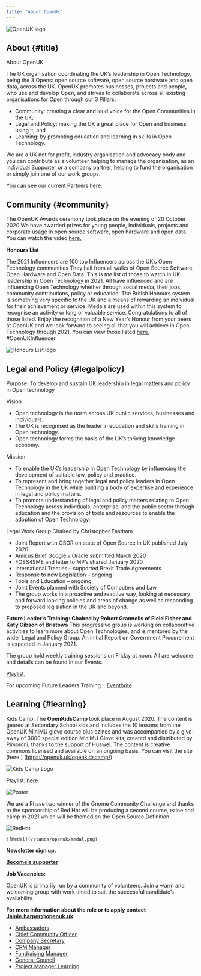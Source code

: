 ```yaml
---
title: "About OpenUK"
---
```


![OpenUK logo](/stands/openuk/logo.png)


## About {#title}

About OpenUK


The UK organisation coordinating the UK’s leadership in Open Technology, being the 3 Opens: open source software, open source hardware and open data, across the UK. OpenUK promotes businesses, projects and people, who use and develop Open, and strives to collaborate across all existing organisations for Open through our 3 Pillars:
* Community: creating a clear and loud voice for the Open Communities in the UK;
* Legal and Policy: making the UK a great place for Open and business using it; and
* Learning: by promoting education and learning in skills in Open Technology.

We are a UK not for profit, industry organisation and advocacy body and you can contribute as a volunteer helping to manage the organisation, as an individual Supporter or a company partner, helping to fund the organisation or simply join one of our work groups.

You can see our current Partners [here.](https://openuk.uk/participants/partners/) 


## Community {#community}

The OpenUK Awards ceremony took place on the evening of 20 October 2020.We have awarded prizes for young people, individuals, projects and corporate usage in open source software, open hardware and open data. You can watch the video [here.](https://youtu.be/RoauxllhIzk)


**Honours List**

The 2021 Influencers are 100 top Influencers across the UK’s Open Technology communities
They hail from all walks of Open Source Software, Open Hardware and Open Data. This is *the* list of those to watch in UK leadership in Open Technology in 2021. All have influenced and are influencing Open Technology whether through social media, their jobs, community contributions, policy or education.
The British Honours system is something very specific to the UK and a means of rewarding an individual for their achievement or service. Medals are used within this system to recognise an activity or  long or valuable service.
Congratulations to all of those listed. Enjoy the recognition of  a New Year’s Honour from your peers at OpenUK and we look forward to seeing all that you will achieve in Open Technology through 2021. You can view those listed [here.](https://openuk.uk/2021honourslist/)
#OpenUKInfluencer

![Honours List logo](/stands/openuk/934E5B8C-6C69-4039-95B4-9E1E709CB512.png) 

## Legal and Policy {#legalpolicy}

Purpose: To develop and sustain UK leadership in legal matters and policy in Open technology

Vision
* Open technology is the norm across UK public services, businesses and individuals.
* The UK is recognised as the leader in education and skills training in Open technology.
* Open technology forms the basis of the UK’s thriving knowledge economy.

Mission
* To enable the UK’s leadership in Open Technology by influencing the development of suitable law, policy and practice.
* To represent and bring together legal and policy leaders in Open Technology in the UK while building a body of expertise and experience in legal and policy matters.
* To promote understanding of legal and policy matters relating to Open Technology across individuals, enterprise, and the public sector through education and the provision of tools and resources to enable the adoption of Open Technology.

Legal Work Group Chaired by Christopher Eastham
* Joint Report with OSOR on state of Open Source in UK published July 2020
* Amicus Brief Google v Oracle submitted March 2020
* FOSS4SME and letter to MP’s shared January 2020
* International Treaties – supported Brexit Trade Agreements
* Response to new Legislation – ongoing
* Tools and Education – ongoing
* Joint Events planned with Society of Computers and Law
* The group works in a proactive and reactive way, looking at necessary and forward looking policies and areas of change as well as responding to proposed legislation in the UK and beyond.

**Future Leader’s Training:**
**Chaired by Robert Grannells of Field Fisher and Katy Gibson of Bristows**
This progressive group is working on collaborative activities to learn more about Open Technologies, and is mentored by the wider Legal and Policy Group. An initial Report on Government Procurement is expected in January 2021.

The group hold weekly training sessions on Friday at noon. All are welcome and details can be found in our Events.

[Playlist.](https://youtube.com/playlist?list=PL0U2cL1JGPZdbpNJPI7Np09PGl6UCe4am)

For upcoming Future Leaders Training...
[Eventbrite](https://www.eventbrite.co.uk/o/openuk-29062794383)

## Learning {#learning}

Kids Camp:
The **OpenKidsCamp** took place in August 2020. The content is geared at Secondary School kids and includes the 10 lessons from the OpenUK MiniMU glove course plus ezines and was accompanied by a give-away of 3000 special edition MiniMU Glove kits, created and distributed by Pimoroni, thanks to the support of Huawei. The content is creative commons licensed and available on an ongoing basis. You can visit the site [here.] (https://openuk.uk/openkidscamp/)


![Kids Camp Logo](/stands/openuk/kidscamp.png)

Playlist: [here](https://youtube.com/playlist?list=PL0U2cL1JGPZcBEQU8sd6hnHjUra2Y0luZ)

![Poster](stands/openuk/A3poster.png)

We are a Phase two winner of the Gnome Community Challenge and thanks to the sponsorship of Red Hat will be producing a second course, ezine and camp in 2021 which will be themed on the Open Source Definition.

![RedHat](/stands/openuk/redhat.png)

    ![Medal](/stands/openuk/medal.png)

**[Newsletter sign up.](http://eepurl.com/hj3kd5)** 


**[Become a supporter](https://openuk.uk/become-a-supporter/)**

**Job Vacancies:**

OpenUK is primarily run by a community of volunteers. Join a warm and welcoming group with work timed to suit the successful candidate’s availability.

**For more information about the role or to apply contact Jamie.harper@openuk.uk**

* [Ambassadors](https://openuk.uk/ambassadors/)
* [Chief Community Officer](https://openuk.uk/profiles/chief-community-officer/)
* [Company Secretary](https://openuk.uk/profiles/company-secretary/) 
* [CRM Manager](https://openuk.uk/profiles/crm-manager/)
* [Fundraising Manager](https://openuk.uk/profiles/fundraising-manager/)
* [General Council](https://openuk.uk/profiles/general-counsel/)
* [Project Manager Learning](https://openuk.uk/profiles/project-manager-learning/)

